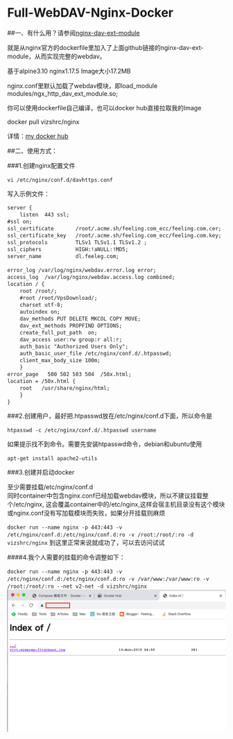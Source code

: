 # Full-WebDAV-Nginx-Docker

##一、有什么用？请参阅[nginx-dav-ext-module](https://github.com/arut/nginx-dav-ext-module)

就是从nginx官方的dockerfile里加入了上面github链接的nginx-dav-ext-module，从而实现完整的webdav。

基于alpine3.10 nginx1.17.5 Image大小17.2MB 

nginx.conf里默认加载了webdav模块，即load_module modules/ngx_http_dav_ext_module.so;

你可以使用dockerfile自己编译，也可以docker hub直接拉取我的Image

docker pull vizshrc/nginx

详情：[my docker hub](https://hub.docker.com/repository/docker/vizshrc/nginx)


##二、使用方式：

###1.创建nginx配置文件

`vi /etc/nginx/conf.d/davhttps.conf`

写入示例文件：

    server {
        listen  443 ssl;
    #ssl on;
    ssl_certificate       /root/.acme.sh/feeling.com_ecc/feeling.com.cer;
    ssl_certificate_key   /root/.acme.sh/feeling.com_ecc/feeling.com.key;
    ssl_protocols         TLSv1 TLSv1.1 TLSv1.2 ;
    ssl_ciphers           HIGH:!aNULL:!MD5;
    server_name           dl.feeleg.com;
    
    error_log /var/log/nginx/webdav.error.log error;
    access_log  /var/log/nginx/webdav.access.log combined;
    location / {
        root /root/;
        #root /root/VpsDownload/;
        charset utf-8;
        autoindex on;
        dav_methods PUT DELETE MKCOL COPY MOVE;
        dav_ext_methods PROPFIND OPTIONS;
        create_full_put_path  on;
        dav_access user:rw group:r all:r;
        auth_basic "Authorized Users Only";
        auth_basic_user_file /etc/nginx/conf.d/.htpasswd;
        client_max_body_size 100m;
        }
    error_page   500 502 503 504  /50x.html;
    location = /50x.html {
        root   /usr/share/nginx/html;
        }
    }


###2.创建用户，最好把.htpasswd放在/etc/nginx/conf.d下面，所以命令是

`htpasswd -c /etc/nginx/conf.d/.htpasswd username`

如果提示找不到命令。需要先安装htpasswd命令，debian和ubuntu使用

`apt-get install apache2-utils`

###3.创建并启动docker

  至少需要挂载/etc/nginx/conf.d  
  同时container中包含nginx.conf已经加载webdav模块，所以不建议挂载整个/etc/nginx,
  这会覆盖container中的/etc/nginx,这样会宿主机目录没有这个模块或nginx.conf没有写加载模块而失败，如果分开挂载则麻烦

`docker run --name nginx -p 443:443 -v /etc/nginx/conf.d:/etc/nginx/conf.d:ro -v /root:/root/:ro -d vizshrc/nginx`
到这里正常来说就成功了，可以去访问试试

####4.我个人需要的挂载的命令调整如下：

`docker run --name nginx -p 443:443 -v /etc/nginx/conf.d:/etc/nginx/conf.d:ro -v /var/www:/var/www:ro -v /root:/root/:ro --net v2-net -d vizshrc/nginx`
 ![index.html](https://github.com/vizshrc/readme_pic/blob/master/image/webdav.png)
